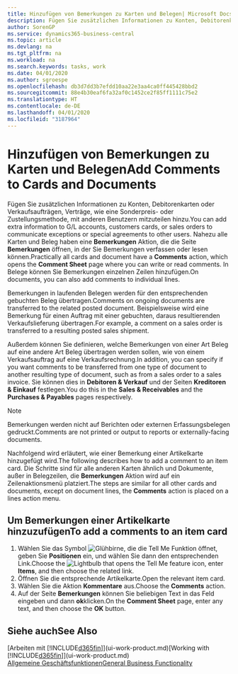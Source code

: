 ```yaml
---
title: Hinzufügen von Bemerkungen zu Karten und Belegen| Microsoft Docs
description: Fügen Sie zusätzlichen Informationen zu Konten, Debitorenkarten oder Verkaufsaufträgen, Verträge, wie eine Sonderpreis- oder Zustellungsmethode, mit anderen Benutzern mitzuteilen hinzu.
author: SorenGP
ms.service: dynamics365-business-central
ms.topic: article
ms.devlang: na
ms.tgt_pltfrm: na
ms.workload: na
ms.search.keywords: tasks, work
ms.date: 04/01/2020
ms.author: sgroespe
ms.openlocfilehash: db3d7dd3b7efdd10aa22e3aa4ca0ff445428bbd2
ms.sourcegitcommit: 88e4b30eaf6fa32af0c1452ce2f85ff1111c75e2
ms.translationtype: HT
ms.contentlocale: de-DE
ms.lasthandoff: 04/01/2020
ms.locfileid: "3187964"
---
```

# <a name="add-comments-to-cards-and-documents"></a><span data-ttu-id="785d4-103">Hinzufügen von Bemerkungen zu Karten und Belegen</span><span class="sxs-lookup"><span data-stu-id="785d4-103">Add Comments to Cards and Documents</span></span>
<span data-ttu-id="785d4-104">Fügen Sie zusätzlichen Informationen zu Konten, Debitorenkarten oder Verkaufsaufträgen, Verträge, wie eine Sonderpreis- oder Zustellungsmethode, mit anderen Benutzern mitzuteilen hinzu.</span><span class="sxs-lookup"><span data-stu-id="785d4-104">You can add extra information to G/L accounts, customers cards, or sales orders to communicate exceptions or special agreements to other users.</span></span>
<span data-ttu-id="785d4-105">Nahezu alle Karten und Beleg haben eine **Bemerkungen** Aktion, die die Seite **Bemerkungen** öffnen, in der Sie Bemerkungen verfassen oder lesen können.</span><span class="sxs-lookup"><span data-stu-id="785d4-105">Practically all cards and document have a **Comments** action, which opens the **Comment Sheet** page where you can write or read comments.</span></span> <span data-ttu-id="785d4-106">In Belege können Sie Bemerkungen einzelnen Zeilen hinzufügen.</span><span class="sxs-lookup"><span data-stu-id="785d4-106">On documents, you can also add comments to individual lines.</span></span>

<span data-ttu-id="785d4-107">Bemerkungen in laufenden Belegen werden für den entsprechenden gebuchten Beleg übertragen.</span><span class="sxs-lookup"><span data-stu-id="785d4-107">Comments on ongoing documents are transferred to the related posted document.</span></span> <span data-ttu-id="785d4-108">Beispielsweise wird eine Bemerkung für einen Auftrag mit einer gebuchten, daraus resultierenden Verkaufslieferung übertragen.</span><span class="sxs-lookup"><span data-stu-id="785d4-108">For example, a comment on a sales order is transferred to a resulting posted sales shipment.</span></span>

<span data-ttu-id="785d4-109">Außerdem können Sie definieren, welche Bemerkungen von einer Art Beleg auf eine andere Art Beleg übertragen werden sollen, wie von einem Verkaufsauftrag auf eine Verkaufsrechnung.</span><span class="sxs-lookup"><span data-stu-id="785d4-109">In addition, you can specify if you want comments to be transferred from one type of document to another resulting type of document, such as from a sales order to a sales invoice.</span></span> <span data-ttu-id="785d4-110">Sie können dies in **Debitoren & Verkauf** und der Seiten **Kreditoren & Einkauf** festlegen.</span><span class="sxs-lookup"><span data-stu-id="785d4-110">You do this in the **Sales & Receivables** and the **Purchases & Payables** pages respectively.</span></span>

> [!NOTE]
> <span data-ttu-id="785d4-111">Bemerkungen werden nicht auf Berichten oder externen Erfassungsbelegen gedruckt.</span><span class="sxs-lookup"><span data-stu-id="785d4-111">Comments are not printed or output to reports or externally-facing documents.</span></span>

<span data-ttu-id="785d4-112">Nachfolgend wird erläutert, wie einer Bemerkung einer Artikelkarte hinzugefügt wird.</span><span class="sxs-lookup"><span data-stu-id="785d4-112">The following describes how to add a comment to an item card.</span></span> <span data-ttu-id="785d4-113">Die Schritte sind für alle anderen Karten ähnlich und Dokumente, außer in Belegzeilen, die **Bemerkungen** Aktion wird auf ein Zeilenaktionsmenü platziert.</span><span class="sxs-lookup"><span data-stu-id="785d4-113">The steps are similar for all other cards and documents, except on document lines, the **Comments** action is placed on a lines action menu.</span></span>

## <a name="to-add-a-comments-to-an-item-card"></a><span data-ttu-id="785d4-114">Um Bemerkungen einer Artikelkarte hinzuzufügen</span><span class="sxs-lookup"><span data-stu-id="785d4-114">To add a comments to an item card</span></span>
1. <span data-ttu-id="785d4-115">Wählen Sie das Symbol ![Glühbirne, die die Tell Me Funktion öffnet](media/ui-search/search_small.png "Sagen Sie mir, was Sie tun wollen"), geben Sie **Positionen** ein, und wählen Sie dann den entsprechenden Link.</span><span class="sxs-lookup"><span data-stu-id="785d4-115">Choose the ![Lightbulb that opens the Tell Me feature](media/ui-search/search_small.png "Tell me what you want to do") icon, enter **Items**, and then choose the related link.</span></span>
2. <span data-ttu-id="785d4-116">Öffnen Sie die entsprechende Artikelkarte.</span><span class="sxs-lookup"><span data-stu-id="785d4-116">Open the relevant item card.</span></span>
3. <span data-ttu-id="785d4-117">Wählen Sie die Aktion **Kommentare** aus.</span><span class="sxs-lookup"><span data-stu-id="785d4-117">Choose the **Comments** action.</span></span>
4. <span data-ttu-id="785d4-118">Auf der Seite **Bemerkungen** können Sie beliebigen Text in das Feld eingeben und dann **ok**klicken.</span><span class="sxs-lookup"><span data-stu-id="785d4-118">On the **Comment Sheet** page, enter any text, and then choose the **OK** button.</span></span>

## <a name="see-also"></a><span data-ttu-id="785d4-119">Siehe auch</span><span class="sxs-lookup"><span data-stu-id="785d4-119">See Also</span></span>
<span data-ttu-id="785d4-120">[Arbeiten mit [!INCLUDE[d365fin](includes/d365fin_md.md)]](ui-work-product.md)</span><span class="sxs-lookup"><span data-stu-id="785d4-120">[Working with [!INCLUDE[d365fin](includes/d365fin_md.md)]](ui-work-product.md)</span></span>  
[<span data-ttu-id="785d4-121">Allgemeine Geschäftsfunktionen</span><span class="sxs-lookup"><span data-stu-id="785d4-121">General Business Functionality</span></span>](ui-across-business-areas.md)
